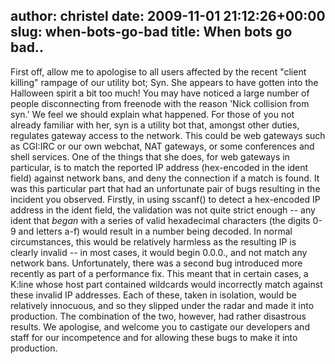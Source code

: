 author: christel
date: 2009-11-01 21:12:26+00:00
slug: when-bots-go-bad
title: When bots go bad..
---

First off, allow me to apologise to all users affected by the recent "client  killing" rampage of our utility bot; Syn. She appears to have gotten into the  Halloween spirit a bit too much!
You may have noticed a large number of people disconnecting from freenode with the reason 'Nick collision from syn.' We feel we should explain what happened.
For those of you not already familiar with her, syn is a utility bot that, amongst other duties, regulates gateway access to the network. This could be web gateways such as CGI:IRC or our own webchat, NAT gateways, or some conferences and shell services. One of the things that she does, for web gateways in particular, is to match the reported IP address (hex-encoded in the ident field) against network bans, and deny the connection if a match is found.
It was this particular part that had an unfortunate pair of bugs resulting in the incident you observed. Firstly, in using sscanf() to detect a hex-encoded IP address in the ident field, the validation was not quite strict enough -- any ident that *began* with a series of valid hexadecimal characters (the digits 0-9 and letters a-f) would result in a number being decoded. In normal circumstances, this would be relatively harmless as the resulting IP is clearly invalid -- in most cases, it would begin 0.0.0., and not match any network bans.
Unfortunately, there was a second bug introduced more recently as part of a performance fix. This meant that in certain cases, a K:line whose host part contained wildcards would incorrectly match against these invalid IP addresses.
Each of these, taken in isolation, would be relatively innocuous, and so they slipped under the radar and made it into production. The combination of the two, however, had rather disastrous results.
We apologise, and welcome you to castigate our developers and staff for our  incompetence and for allowing these bugs to make it into production.
